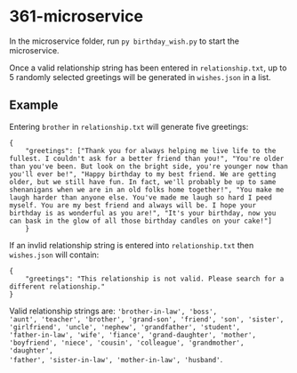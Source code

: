 # 361-microservice

In the microservice folder, run <code>py birthday_wish.py</code> to start the microservice.

Once a valid relationship string has been entered in <code>relationship.txt</code>, up to 5 randomly selected greetings will be generated in <code>wishes.json</code> in a list.

## Example
Entering <code>brother</code> in <code>relationship.txt</code> will generate five greetings:

    {
        "greetings": ["Thank you for always helping me live life to the fullest. I couldn't ask for a better friend than you!", "You're older than you've been. But look on the bright side, you're younger now than you'll ever be!", "Happy birthday to my best friend. We are getting older, but we still have fun. In fact, we'll probably be up to same shenanigans when we are in an old folks home together!", "You make me laugh harder than anyone else. You've made me laugh so hard I peed myself. You are my best friend and always will be. I hope your birthday is as wonderful as you are!", "It's your birthday, now you can bask in the glow of all those birthday candles on your cake!"]
        }

If an invlid relationship string is entered into <code>relationship.txt</code> then <code>wishes.json</code> will contain:

    {
        "greetings": "This relationship is not valid. Please search for a different relationship."
    }

Valid relationship strings are: <code>'brother-in-law', 'boss', 'aunt', 'teacher', 'brother', 'grand-son', 'friend', 'son', 'sister', 'girlfriend', 'uncle', 'nephew', 'grandfather', 'student', 'father-in-law', 'wife', 'fiance', 'grand-daughter', 'mother', 'boyfriend', 'niece', 'cousin', 'colleague', 'grandmother', 'daughter', 'father', 'sister-in-law', 'mother-in-law', 'husband'</code>.